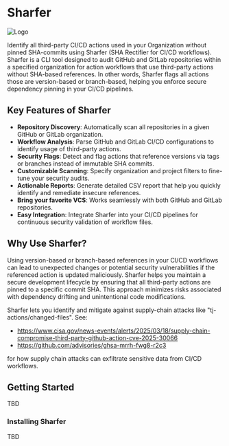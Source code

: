 # Sharfer
![Logo](https://github.com/cybrota/sharfer/blob/main/sharfer-logo.png)

Identify all third-party CI/CD actions used in your Organization without pinned SHA-commits using Sharfer (SHA Rectifier for CI/CD workflows). Sharfer is a CLI tool designed to audit GitHub and GitLab repositories within a specified organization for action workflows that use third-party actions without SHA-based references.
In other words, Sharfer flags all actions those are version-based or branch-based, helping you enforce secure dependency pinning in your CI/CD pipelines.

## Key Features of Sharfer

* **Repository Discovery**: Automatically scan all repositories in a given GitHub or GitLab organization.
* **Workflow Analysis**: Parse GitHub and GitLab CI/CD configurations to identify usage of third-party actions.
* **Security Flags**: Detect and flag actions that reference versions via tags or branches instead of immutable SHA commits.
* **Customizable Scanning**: Specify organization and project filters to fine-tune your security audits.
* **Actionable Reports**: Generate detailed CSV report that help you quickly identify and remediate insecure references.
* **Bring your favorite VCS**: Works seamlessly with both GitHub and GitLab repositories.
* **Easy Integration**: Integrate Sharfer into your CI/CD pipelines for continuous security validation of workflow files.

## Why Use Sharfer?

Using version-based or branch-based references in your CI/CD workflows can lead to unexpected changes or potential security vulnerabilities if the referenced action is updated maliciously.
Sharfer helps you maintain a secure development lifecycle by ensuring that all third-party actions are pinned to a specific commit SHA. This approach minimizes risks associated with dependency drifting and unintentional code modifications.

Sharfer lets you identify and mitigate against supply-chain attacks like "tj-actions/changed-files". See:
- https://www.cisa.gov/news-events/alerts/2025/03/18/supply-chain-compromise-third-party-github-action-cve-2025-30066
- https://github.com/advisories/ghsa-mrrh-fwg8-r2c3

for how supply chain attacks can exfiltrate sensitive data from CI/CD workflows.

## Getting Started
TBD

### Installing Sharfer
TBD
